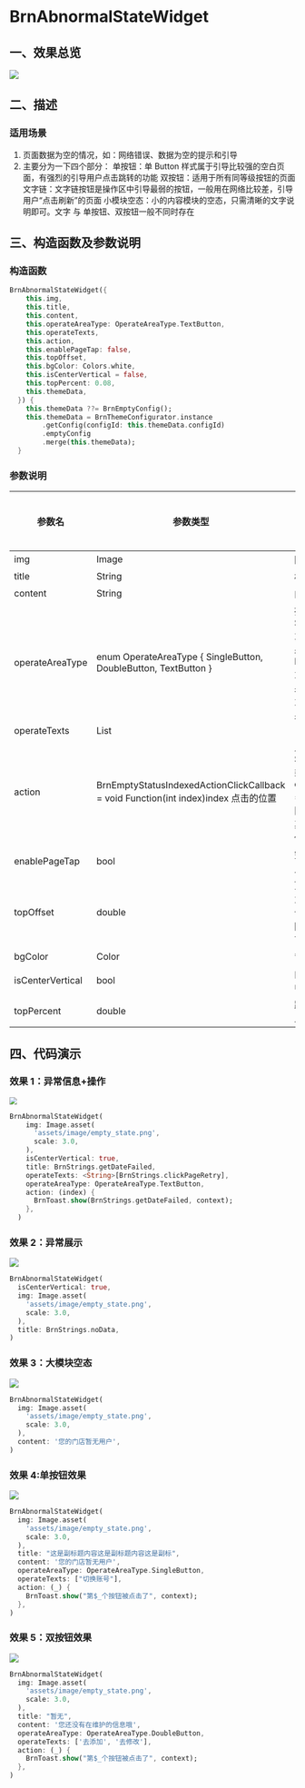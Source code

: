 # BrnAbnormalStateWidget

## 一、效果总览

![](./img/empty_state_intro.png)


## 二、描述

### 适用场景

1. 页面数据为空的情况，如：网络错误、数据为空的提示和引导
2. 主要分为一下四个部分：
   单按钮：单 Button 样式属于引导比较强的空白页面，有强烈的引导用户点击跳转的功能
   双按钮：适用于所有同等级按钮的页面
   文字链：文字链按钮是操作区中引导最弱的按钮，一般用在网络比较差，引导用户“点击刷新”的页面
   小模块空态：小的内容模块的空态，只需清晰的文字说明即可。文字 与 单按钮、双按钮一般不同时存在

## 三、构造函数及参数说明

### 构造函数

```dart
BrnAbnormalStateWidget({
    this.img,
    this.title,
    this.content,
    this.operateAreaType: OperateAreaType.TextButton,
    this.operateTexts,
    this.action,
    this.enablePageTap: false,
    this.topOffset,
    this.bgColor: Colors.white,
    this.isCenterVertical = false,
    this.topPercent: 0.08,
    this.themeData,
  }) {
    this.themeData ??= BrnEmptyConfig();
    this.themeData = BrnThemeConfigurator.instance
        .getConfig(configId: this.themeData.configId)
        .emptyConfig
        .merge(this.themeData);
  }
```

### 参数说明

| **参数名**       | **参数类型**                                                                        | **描述**                                                                                               | **是否必填** | **默认值**                 |
| ---------------- | ----------------------------------------------------------------------------------- | ------------------------------------------------------------------------------------------------------ | ------------ | -------------------------- |
| img              | Image                                                                               | 图片                                                                                                   | 否           |                            |
| title            | String                                                                              | 标题                                                                                                   | 否           |                            |
| content          | String                                                                              | 内容                                                                                                   | 否           |                            |
| operateAreaType  | enum OperateAreaType { SingleButton, DoubleButton, TextButton }                     | 操作区类型。SingleButton 为【单按钮】效果 DoubleButton 为【双按钮】效果 TextButton 为【文字链】效果    | 否           | OperateAreaType.TextButton |
| operateTexts     | List                                                                                |                                                                                                        |              |                            |
| action           | BrnEmptyStatusIndexedActionClickCallback = void Function(int index)index 点击的位置 | 点击回调，在 SingleButton 类型或者 enablePageTap = true 点击空白区域时返回 0；其他根据点击的位置返回。 | 否           |                            |
| enablePageTap    | bool                                                                                | 空白区域是否可点击                                                                                     | 否           | false                      |
| topOffset        | double                                                                              | 顶部距离，默认为 null，走自动计算逻辑：父视图高度的 8%，可自己指定高度                                 | 否           | null                       |
| bgColor          | Color                                                                               | 背景色                                                                                                 | 否           | Colors.white               |
| isCenterVertical | bool                                                                                | 内容是否垂直居中                                                                                       | 否           | false                      |
| topPercent       | double                                                                              | 距顶部高度百分比                                                                                       | 否           | 0.08                       |

## 四、代码演示

### 效果 1：异常信息+操作

<img src="./img/empty_state_1.png" style="zoom:80%;" />

```dart
BrnAbnormalStateWidget(
    img: Image.asset(
      'assets/image/empty_state.png',
      scale: 3.0,
    ),
    isCenterVertical: true,
    title: BrnStrings.getDateFailed,
    operateTexts: <String>[BrnStrings.clickPageRetry],
    operateAreaType: OperateAreaType.TextButton,
    action: (index) {
      BrnToast.show(BrnStrings.getDateFailed, context);
    },
  )
```

### 效果 2：异常展示

![](./img/empty_state_2.png)

```dart
BrnAbnormalStateWidget(
  isCenterVertical: true,
  img: Image.asset(
    'assets/image/empty_state.png',
    scale: 3.0,
  ),
  title: BrnStrings.noData,
)
```

### 效果 3：大模块空态

![](./img/empty_state_3.png)

```dart
BrnAbnormalStateWidget(
  img: Image.asset(
    'assets/image/empty_state.png',
    scale: 3.0,
  ),
  content: '您的门店暂无用户',
)
```

### 效果 4:单按钮效果

![](./img/empty_state_4.png)

```dart
BrnAbnormalStateWidget(
  img: Image.asset(
    'assets/image/empty_state.png',
    scale: 3.0,
  ),
  title: "这是副标题内容这是副标题内容这是副标",
  content: '您的门店暂无用户',
  operateAreaType: OperateAreaType.SingleButton,
  operateTexts: ["切换账号"],
  action: (_) {
    BrnToast.show("第$_个按钮被点击了", context);
  },
)
```

### 效果 5：双按钮效果

![](./img/empty_state_5.png)

```dart
BrnAbnormalStateWidget(
  img: Image.asset(
    'assets/image/empty_state.png',
    scale: 3.0,
  ),
  title: "暂无",
  content: '您还没有在维护的信息哦',
  operateAreaType: OperateAreaType.DoubleButton,
  operateTexts: ['去添加', '去修改'],
  action: (_) {
    BrnToast.show("第$_个按钮被点击了", context);
  },
)
```
